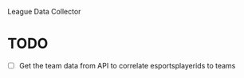 League Data Collector

# TODO
- [ ] Get the team data from API to correlate esportsplayerids to teams
